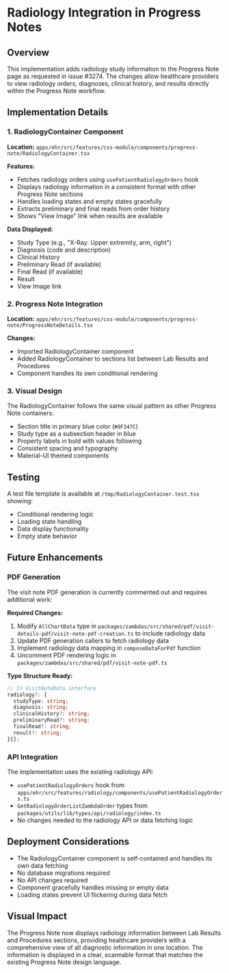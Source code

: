 # Radiology Integration in Progress Notes

## Overview
This implementation adds radiology study information to the Progress Note page as requested in issue #3274. The changes allow healthcare providers to view radiology orders, diagnoses, clinical history, and results directly within the Progress Note workflow.

## Implementation Details

### 1. RadiologyContainer Component
**Location:** `apps/ehr/src/features/css-module/components/progress-note/RadiologyContainer.tsx`

**Features:**
- Fetches radiology orders using `usePatientRadiologyOrders` hook
- Displays radiology information in a consistent format with other Progress Note sections
- Handles loading states and empty states gracefully
- Extracts preliminary and final reads from order history
- Shows "View Image" link when results are available

**Data Displayed:**
- Study Type (e.g., "X-Ray: Upper extremity, arm, right")
- Diagnosis (code and description)
- Clinical History
- Preliminary Read (if available)
- Final Read (if available)  
- Result
- View Image link

### 2. Progress Note Integration
**Location:** `apps/ehr/src/features/css-module/components/progress-note/ProgressNoteDetails.tsx`

**Changes:**
- Imported RadiologyContainer component
- Added RadiologyContainer to sections list between Lab Results and Procedures
- Component handles its own conditional rendering

### 3. Visual Design
The RadiologyContainer follows the same visual pattern as other Progress Note containers:
- Section title in primary blue color (`#0F347C`)
- Study type as a subsection header in blue
- Property labels in bold with values following
- Consistent spacing and typography
- Material-UI themed components

## Testing
A test file template is available at `/tmp/RadiologyContainer.test.tsx` showing:
- Conditional rendering logic
- Loading state handling
- Data display functionality
- Empty state behavior

## Future Enhancements

### PDF Generation
The visit note PDF generation is currently commented out and requires additional work:

**Required Changes:**
1. Modify `AllChartData` type in `packages/zambdas/src/shared/pdf/visit-details-pdf/visit-note-pdf-creation.ts` to include radiology data
2. Update PDF generation callers to fetch radiology data
3. Implement radiology data mapping in `composeDataForPdf` function
4. Uncomment PDF rendering logic in `packages/zambdas/src/shared/pdf/visit-note-pdf.ts`

**Type Structure Ready:**
```typescript
// In VisitNoteData interface
radiology?: {
  studyType: string;
  diagnosis: string;
  clinicalHistory?: string;
  preliminaryRead?: string;
  finalRead?: string;
  result?: string;
}[];
```

### API Integration
The implementation uses the existing radiology API:
- `usePatientRadiologyOrders` hook from `apps/ehr/src/features/radiology/components/usePatientRadiologyOrders.ts`
- `GetRadiologyOrderListZambdaOrder` types from `packages/utils/lib/types/api/radiology/index.ts`
- No changes needed to the radiology API or data fetching logic

## Deployment Considerations
- The RadiologyContainer component is self-contained and handles its own data fetching
- No database migrations required
- No API changes required
- Component gracefully handles missing or empty data
- Loading states prevent UI flickering during data fetch

## Visual Impact
The Progress Note now displays radiology information between Lab Results and Procedures sections, providing healthcare providers with a comprehensive view of all diagnostic information in one location. The information is displayed in a clear, scannable format that matches the existing Progress Note design language.